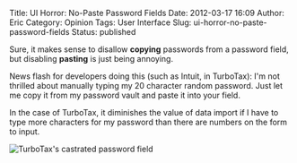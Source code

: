 Title: UI Horror: No-Paste Password Fields
Date: 2012-03-17 16:09
Author: Eric
Category: Opinion
Tags: User Interface
Slug: ui-horror-no-paste-password-fields
Status: published

Sure, it makes sense to disallow **copying** passwords from a password
field, but disabling **pasting** is just being annoying.

News flash for developers doing this (such as Intuit, in TurboTax): I'm
not thrilled about manually typing my 20 character random password. Just
let me copy it from my password vault and paste it into your field.

In the case of TurboTax, it diminishes the value of data import if I
have to type more characters for my password than there are numbers on
the form to input.

![TurboTax's castrated password field]({static}/images/no-paste-password.png)
